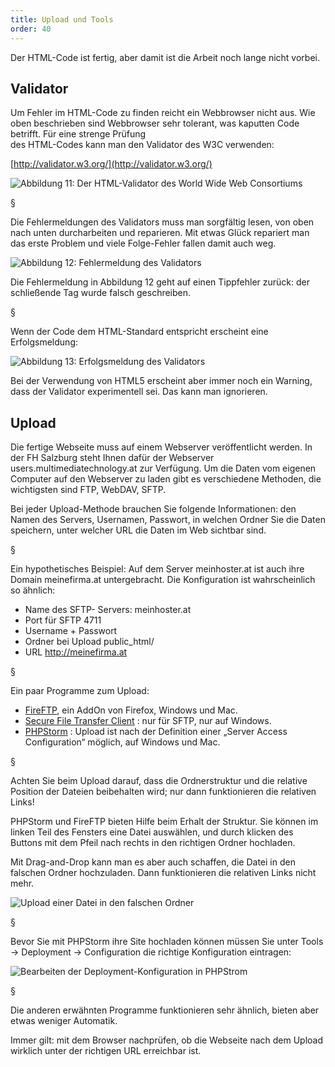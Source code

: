 ```yaml
---
title: Upload und Tools
order: 40
---
```


Der HTML-Code ist fertig, aber damit ist die Arbeit noch lange nicht vorbei.

Validator  
---------

<!-- XE "Validator" -->  
Um Fehler im HTML-Code zu finden reicht ein Webbrowser nicht aus. Wie oben beschrieben 
sind Webbrowser sehr tolerant, was kaputten Code  <!-- XE "Code" -->   betrifft.
Für eine strenge Prüfung  <!-- XE "Prüfung:von HTML Code" -->   
des HTML-Codes kann man den Validator des W3C verwenden:

[http://validator.w3.org/](http://validator.w3.org/)

![Abbildung 11:  Der HTML-Validator des World Wide Web Consortiums](/images/das-web-und-html/w3-validator.png)

§

Die Fehlermeldungen des Validators muss man sorgfältig lesen, von oben nach unten 
durcharbeiten und reparieren. Mit etwas Glück repariert man das erste Problem und viele 
Folge-Fehler fallen damit auch weg.
 
![Abbildung 12:  Fehlermeldung des Validators](/images/das-web-und-html/w3-validator-error.png)

Die Fehlermeldung in Abbildung 12 geht auf einen Tippfehler zurück: der schließende Tag 
wurde falsch geschreiben. 

§

Wenn der Code dem HTML-Standard entspricht erscheint eine 
Erfolgsmeldung:
 
![Abbildung 13:   Erfolgsmeldung des Validators](/images/das-web-und-html/w3-validator-ok.png)

Bei der Verwendung von HTML5 erscheint aber immer noch ein Warning, dass
der Validator experimentell sei. Das kann man ignorieren.

Upload  
------

<!-- XE "Upload" -->  
Die fertige Webseite muss auf einem Webserver veröffentlicht werden. In der FH Salzburg steht Ihnen 
dafür der  Webserver users.multimediatechnology.at zur Verfügung. 
Um die Daten vom eigenen Computer auf den Webserver zu laden gibt es verschiedene 
Methoden, die wichtigsten sind FTP,  <!-- XE "FTP" -->   WebDAV,  <!-- XE "WebDAV" -->  SFTP.

Bei jeder Upload-Methode brauchen Sie folgende Informationen: den Namen des Servers, Usernamen, 
Passwort, in welchen Ordner Sie die Daten speichern, unter welcher URL die Daten im Web 
sichtbar sind.

§

Ein hypothetisches Beispiel: Auf dem Server meinhoster.at ist auch ihre
Domain meinefirma.at untergebracht. Die Konfiguration ist wahrscheinlich so ähnlich:

* Name des SFTP- Servers: meinhoster.at
* Port für SFTP 4711
* Username + Passwort
* Ordner bei Upload public_html/
* URL http://meinefirma.at

§

Ein paar Programme zum Upload:

* [FireFTP](https://addons.mozilla.org/en-US/firefox/addon/fireftp/),  <!-- XE "FireFTP" -->    <!-- XE "Firefox AddOn:FireFTP" -->  ein AddOn von Firefox, Windows und Mac.
* [Secure File Transfer Client](http://winscp.net)  <!-- XE "Secure File Transfer Client" -->  : nur für SFTP, nur auf Windows.
* [PHPStorm](https://www.jetbrains.com/help/phpstorm/2016.2/working-with-web-servers-copying-files.html)  <!-- XE "PHPStorm" -->  :  Upload ist nach der Definition einer „Server Access Configuration“ möglich, auf Windows und Mac.

§

Achten Sie beim Upload darauf, dass die Ordnerstruktur   und die relative 
Position der Dateien beibehalten wird; nur dann funktionieren die relativen
Links!

PHPStorm und FireFTP bieten Hilfe beim Erhalt der Struktur. Sie können
im linken Teil des Fensters eine Datei auswählen, und durch klicken des
Buttons mit dem Pfeil nach rechts in den richtigen Ordner hochladen.

Mit Drag-and-Drop kann man es aber auch schaffen, die Datei in den falschen
Ordner hochzuladen. Dann funktionieren die relativen Links nicht mehr.

![Upload einer Datei in den falschen Ordner](/images/das-web-und-html/upload-falsch.png)

§


Bevor Sie mit PHPStorm ihre Site hochladen können müssen Sie unter
Tools → Deployment → Configuration die richtige Konfiguration eintragen:

![Bearbeiten der Deployment-Konfiguration in PHPStrom](/images/das-web-und-html/phpstorm-upload-config.png)


§

Die anderen erwähnten Programme funktionieren sehr ähnlich, bieten aber etwas
weniger Automatik.

Immer gilt: mit dem Browser nachprüfen, ob die Webseite nach dem Upload
wirklich unter der richtigen URL erreichbar ist.

